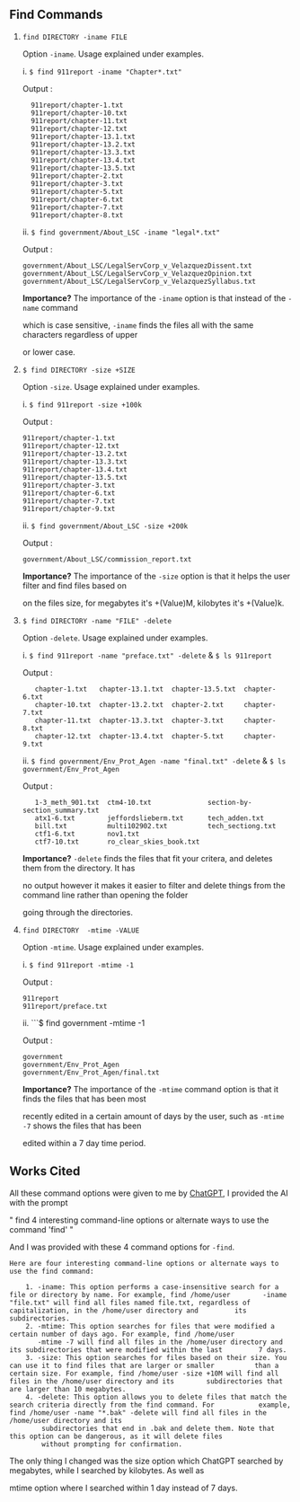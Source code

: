 ## Find Commands

1. ```find DIRECTORY -iname FILE```

     Option ```-iname```. Usage explained under examples.
     
     i. ```$ find 911report -iname "Chapter*.txt"```
     
     Output :
     ```
       911report/chapter-1.txt
       911report/chapter-10.txt
       911report/chapter-11.txt
       911report/chapter-12.txt
       911report/chapter-13.1.txt
       911report/chapter-13.2.txt
       911report/chapter-13.3.txt
       911report/chapter-13.4.txt
       911report/chapter-13.5.txt
       911report/chapter-2.txt
       911report/chapter-3.txt
       911report/chapter-5.txt
       911report/chapter-6.txt
       911report/chapter-7.txt
       911report/chapter-8.txt 
   ```
       
    ii. ```$ find government/About_LSC -iname "legal*.txt"```
    
    Output : 
    ```
    government/About_LSC/LegalServCorp_v_VelazquezDissent.txt
    government/About_LSC/LegalServCorp_v_VelazquezOpinion.txt
    government/About_LSC/LegalServCorp_v_VelazquezSyllabus.txt
    ```
    
    **Importance?** The importance of the ```-iname``` option is that instead of the ```-name``` command
    
    which is case sensitive, ```-iname``` finds the files all with the same characters regardless of upper
    
    or lower case.

2. ```$ find DIRECTORY -size +SIZE```

     Option ```-size```. Usage explained under examples.

     i. ```$ find 911report -size +100k```
     
     Output : 
     ```
     911report/chapter-1.txt
     911report/chapter-12.txt
     911report/chapter-13.2.txt
     911report/chapter-13.3.txt
     911report/chapter-13.4.txt
     911report/chapter-13.5.txt
     911report/chapter-3.txt
     911report/chapter-6.txt
     911report/chapter-7.txt
     911report/chapter-9.txt
     ```
     
     ii. ```$ find government/About_LSC -size +200k```
     
     Output :
     ```
     government/About_LSC/commission_report.txt
     ```
     
     **Importance?** The importance of the ```-size``` option is that it helps the user filter and find files based on 
     
     on the files size, for megabytes it's +(Value)M, kilobytes it's +(Value)k.
     
3. ```$ find DIRECTORY -name "FILE" -delete```
     
     Option ```-delete```. Usage explained under examples.

      i. ```$ find 911report -name "preface.txt" -delete``` & ```$ ls 911report```
     
     Output :
     ```
        chapter-1.txt   chapter-13.1.txt  chapter-13.5.txt  chapter-6.txt
        chapter-10.txt  chapter-13.2.txt  chapter-2.txt     chapter-7.txt
        chapter-11.txt  chapter-13.3.txt  chapter-3.txt     chapter-8.txt
        chapter-12.txt  chapter-13.4.txt  chapter-5.txt     chapter-9.txt
     ```
     
     ii. ```$ find government/Env_Prot_Agen -name "final.txt" -delete``` & ```$ ls government/Env_Prot_Agen```
     
     Output : 
     ```
        1-3_meth_901.txt  ctm4-10.txt              section-by-section_summary.txt
        atx1-6.txt        jeffordslieberm.txt      tech_adden.txt
        bill.txt          multi102902.txt          tech_sectiong.txt
        ctf1-6.txt        nov1.txt
        ctf7-10.txt       ro_clear_skies_book.txt
     ```
     
     
     
     **Importance?** ```-delete``` finds the files that fit your critera, and deletes them from the directory. It has 
     
     no output however it makes it easier to filter and delete things from the command line rather than opening the folder 
     
     going through the directories.
     
4. ```find DIRECTORY  -mtime -VALUE```

     Option ```-mtime```. Usage explained under examples.
     
     i. ```$ find 911report -mtime -1```
     
     Output : 
     ```
     911report
     911report/preface.txt
     ```
     
     ii. ```$ find government -mtime -1
     
     Output : 
     ```
     government
     government/Env_Prot_Agen
     government/Env_Prot_Agen/final.txt
     ```
     
     **Importance?** The importance of the ```-mtime``` command option is that it finds the files that has been most 
     
     recently edited in a certain amount of days by the user, such as ```-mtime -7``` shows the files that has been 
     
     edited within a 7 day time period. 
     
## Works Cited

All these command options were given to me by [ChatGPT](https://chat.openai.com/), I provided the AI with the prompt 

" find 4 interesting command-line options or alternate ways to use the command 'find' "

And I was provided with these 4 command options for ```-find```.

```
Here are four interesting command-line options or alternate ways to use the find command:
     
    1. -iname: This option performs a case-insensitive search for a file or directory by name. For example, find /home/user        -iname "file.txt" will find all files named file.txt, regardless of capitalization, in the /home/user directory and         its subdirectories.
    2. -mtime: This option searches for files that were modified a certain number of days ago. For example, find /home/user
       -mtime -7 will find all files in the /home/user directory and its subdirectories that were modified within the last         7 days.
    3. -size: This option searches for files based on their size. You can use it to find files that are larger or smaller          than a certain size. For example, find /home/user -size +10M will find all files in the /home/user directory and its        subdirectories that are larger than 10 megabytes.
    4. -delete: This option allows you to delete files that match the search criteria directly from the find command. For           example, find /home/user -name "*.bak" -delete will find all files in the /home/user directory and its          
        subdirectories that end in .bak and delete them. Note that this option can be dangerous, as it will delete files
        without prompting for confirmation.
```

The only thing I changed was the size option which ChatGPT searched by megabytes, while I searched by kilobytes. As well as 

mtime option where I searched within 1 day instead of 7 days.
     
 
   
